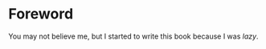 Foreword
========

You may not believe me, but I started to write this book because I was *lazy*.

<!-- :wrap=soft: -->